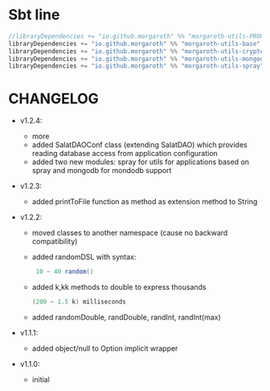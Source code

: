 # Sbt line

```scala
//libraryDependencies += "io.github.morgaroth" %% "morgaroth-utils-PROPER_NAME" % "1.2.4"
libraryDependencies += "io.github.morgaroth" %% "morgaroth-utils-base" % "1.2.4"
libraryDependencies += "io.github.morgaroth" %% "morgaroth-utils-crypto" % "1.2.4"
libraryDependencies += "io.github.morgaroth" %% "morgaroth-utils-mongodb" % "1.2.4"
libraryDependencies += "io.github.morgaroth" %% "morgaroth-utils-spray" % "1.2.4"
```


# CHANGELOG

* v1.2.4:

    * more
    * added SalatDAOConf class (extending SalatDAO) which provides reading database access from application configuration
    * added two new modules: spray for utils for applications based on spray and mongodb for mondodb support

* v1.2.3:
    
    * added printToFile function as method as extension method to String


* v1.2.2:
    
    * moved classes to another namespace (cause no backward compatibility)
    * added randomDSL with syntax:
    
        ```scala
         10 ~ 40 random()
         ```
    * added k,kk methods to double to express thousands
        
       ``` scala
       (200 ~ 1.5 k) milliseconds
       ```
       
    * added randomDouble, randDouble, randInt, randInt(max)

* v1.1.1:

    * added object/null to Option implicit wrapper

* v1.1.0:

    * initial

